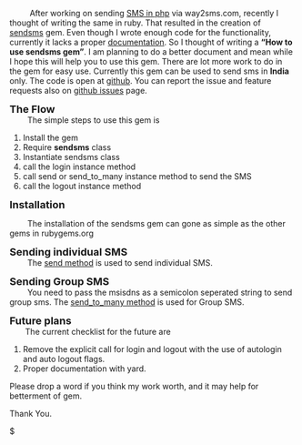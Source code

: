          After working on sending [SMS in php](http://www.phprepo.in/2011/07/send-sms-from-php-using-way2sms-updated/) via way2sms.com, recently I thought of writing the same in ruby. That resulted in the creation of [sendsms](http://rubygems.org/gems/sendsms) gem. Even though I wrote enough code for the functionality, currently it lacks a proper [documentation](http://rubydoc.info/gems/sendsms/0.0.2/frames). So I thought of writing a **“How to use sendsms gem”**. I am planning to do a better document and mean while I hope this will help you to use this gem. There are lot more work to do in the gem for easy use. Currently this gem can be used to send sms in **India** only. The code is open at [github](https://github.com/revathskumar/send-sms-in-ruby). You can report the issue and feature requests also on [github issues](https://github.com/revathskumar/send-sms-in-ruby/issues) page.

**<span style="font-size: large;">The Flow</span>**  
        The simple steps to use this gem is

1.  Install the gem
2.  Require **sendsms** class
3.  Instantiate sendsms class
4.  call the login instance method
5.  call send or send\_to\_many instance method to send the SMS
6.  call the logout instance method

**<span style="font-size: large;">Installation</span>**

        The installation of the sendsms gem can gone as simple as the other gems in rubygems.org

**<span style="font-size: large;">Sending individual SMS</span>**  
        The [send method](http://rubydoc.info/gems/sendsms/0.0.2/SendSms#send-instance_metho) is used to send individual SMS.

**<span style="font-size: large;">Sending Group SMS</span>**  
        You need to pass the msisdns as a semicolon seperated string to send group sms. The [send\_to\_many method](http://rubydoc.info/gems/sendsms/0.0.2/SendSms#send_to_many-instance_method) is used for Group SMS.

**<span style="font-size: large;">Future plans</span>**  
       The current checklist for the future are

1.  Remove the explicit call for login and logout with the use of autologin and auto logout flags. 
2.  Proper documentation with yard.

Please drop a word if you think my work worth, and it may help for betterment of gem.

Thank You.

$
